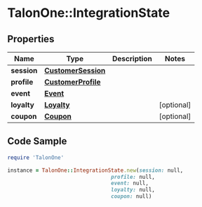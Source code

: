 # TalonOne::IntegrationState

## Properties

Name | Type | Description | Notes
------------ | ------------- | ------------- | -------------
**session** | [**CustomerSession**](CustomerSession.md) |  | 
**profile** | [**CustomerProfile**](CustomerProfile.md) |  | 
**event** | [**Event**](Event.md) |  | 
**loyalty** | [**Loyalty**](Loyalty.md) |  | [optional] 
**coupon** | [**Coupon**](Coupon.md) |  | [optional] 

## Code Sample

```ruby
require 'TalonOne'

instance = TalonOne::IntegrationState.new(session: null,
                                 profile: null,
                                 event: null,
                                 loyalty: null,
                                 coupon: null)
```


